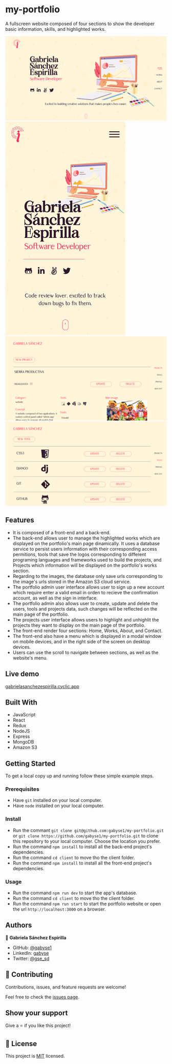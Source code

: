 # my-portfolio
A fullscreen website composed of four sections to show the developer basic information, skills, and highlighted works.

![screenshot-desktop](my-portfolio-screenshot-desktop-1200x627.png)
![screenshot-mobile](my-portfolio-screenshot-mobile-325x667.png)
![screenshot-admin-projects](my-portfolio-admin-projects-screenshot-1200x627.png)
![screenshot-admin-tools](my-portfolio-admin-tools-screenshot-1200x627.png)


## Features

- It is composed of a front-end and a back-end.
- The back-end allows user to manage the highlighted works which are displayed on the portfolio's main page dinamically. It uses a database service to persist users information with their corresponding access permitions, tools that save the logos corresponding to different programing languages and frameworks used to build the projects, and Projects which information will be displayed on the portfolio's works section.
- Regarding to the images, the database only save urls corresponding to the image's urls stored in the Amazon S3 cloud service.
- The portfolio admin user interface allows user to sign up a new account which require enter a valid email in orden to recieve the confirmation account, as well as the sign in interface.
- The portfolio admin also allows user to create, update and delete the users, tools and projects data, such changes will be reflected on the main page of the portfolio.
- The projects user interface allows users to highlight and unhighlit the projects they want to display on the main page of the portfolio.
- The front-end render four sections: Home, Works, About, and Contact.
- The front-end also have a menu which is displayed in a modal window on mobile devices, and in the right side of the screen on desktop devices.
- Users can use the scroll to navigate between sections, as well as the website's menu.


## Live demo

[gabrielasanchezespirilla.cyclic.app](https://gabrielasanchezespirilla.cyclic.app/)


## Built With

- JavaScript
- React
- Redux
- NodeJS
- Express
- MongoDB
- Amazon S3


## Getting Started


To get a local copy up and running follow these simple example steps.

### Prerequisites

- Have `git` installed on your local computer.
- Have `node` installed on your local computer.

### Install

- Run the commant `git clone git@github.com:gabyse1/my-portfolio.git` or `git clone https://github.com/gabyse1/my-portfolio.git` to clone this repository to your local computer. Choose the location you prefer.
- Run the command `npm install` to install all the back-end project's dependencies.
- Run the command `cd client` to move tho the client folder.
- Run the command `npm install` to install all the front-end project's dependencies.

### Usage

- Run the command `npm run dev` to start the app's database.
- Run the command `cd client` to move tho the client folder.
- Run the command `npm run start` to start the portfolio website or open the url `http://localhost:3000` on a browser.


## Authors

👤 **Gabriela Sánchez Espirilla**

- GitHub: [@gabyse1](https://github.com/gabyse1)
- LinkedIn: [gabyse](https://www.linkedin.com/in/gabyse/)
- Twitter: [@gse_sd](https://twitter.com/gse_sd)


## 🤝 Contributing

Contributions, issues, and feature requests are welcome!

Feel free to check the [issues page](../../issues/).


## Show your support

Give a ⭐️ if you like this project!


## 📝 License

This project is [MIT](./LICENSE) licensed.
